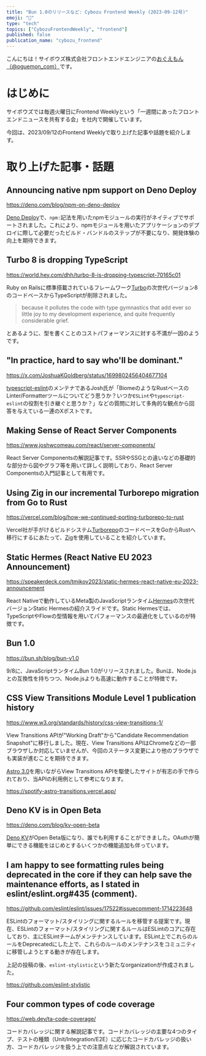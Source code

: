```yaml
---
title: "Bun 1.0のリリースなど: Cybozu Frontend Weekly (2023-09-12号)"
emoji: "🧄"
type: "tech"
topics: ["CybozuFrontendWeekly", "frontend"]
published: false
publication_name: "cybozu_frontend"
---
```


こんにちは！サイボウズ株式会社フロントエンドエンジニアの[おぐえもん（@oguemon_com）](https://x.com/oguemon_com)です。

# はじめに

サイボウズでは毎週火曜日にFrontend Weeklyという「一週間にあったフロントエンドニュースを共有する会」を社内で開催しています。

今回は、2023/09/12のFrontend Weeklyで取り上げた記事や話題を紹介します。

# 取り上げた記事・話題

## Announcing native npm support on Deno Deploy

https://deno.com/blog/npm-on-deno-deploy

[Deno Deploy](https://deno.com/deploy)で、`npm:`記法を用いたnpmモジュールの実行がネイティブでサポートされました。これにより、npmモジュールを用いたアプリケーションのデプロイに際して必要だったビルド・バンドルのステップが不要になり、開発体験の向上を期待できます。

## Turbo 8 is dropping TypeScript

https://world.hey.com/dhh/turbo-8-is-dropping-typescript-70165c01

Ruby on Railsに標準搭載されているフレームワーク[Turbo](https://turbo.hotwired.dev/)の次世代バージョン8のコードベースからTypeScriptが削除されました。

> because it pollutes the code with type gymnastics that add ever so little joy to my development experience, and quite frequently considerable grief.

とあるように、型を書くことのコストパフォーマンスに対する不満が一因のようです。

## "In practice, hard to say who'll be dominant."

https://x.com/JoshuaKGoldberg/status/1699802456404677104

[typescript-eslint](https://typescript-eslint.io/)のメンテナであるJosh氏が「BiomeのようなRustベースのLinter/Formatterツールについてどう思うか？いつか`ESLint`や`typescript-eslint`の役割を引き継ぐと思うか？」などの質問に対して多角的な観点から回答を与えている一連のXポストです。

## Making Sense of React Server Components

https://www.joshwcomeau.com/react/server-components/

React Server Componentsの解説記事です。SSRやSSGとの違いなどの基礎的な部分から図やグラフ等を用いて詳しく説明しており、React Server Componentsの入門記事として有用です。

## Using Zig in our incremental Turborepo migration from Go to Rust

https://vercel.com/blog/how-we-continued-porting-turborepo-to-rust

Vercel社が手がけるビルドシステム[Turborepo](https://turbo.build/repo)のコードベースをGoからRustへ移行にするにあたって、[Zig](https://ziglang.org/)を使用していることを紹介しています。

## Static Hermes (React Native EU 2023 Announcement)

https://speakerdeck.com/tmikov2023/static-hermes-react-native-eu-2023-announcement

React Nativeで動作しているMeta製のJavaScriptランタイム[Hermes](https://github.com/facebook/hermes)の次世代バージョンStatic Hermesの紹介スライドです。Static Hermesでは、TypeScriptやFlowの型情報を用いてパフォーマンスの最適化をしているのが特徴です。

## Bun 1.0

https://bun.sh/blog/bun-v1.0

9/8に、JavaScriptランタイムBun 1.0がリリースされました。Bunは、Node.jsとの互換性を持ちつつ、Node.jsよりも高速に動作することが特徴です。

## CSS View Transitions Module Level 1 publication history

https://www.w3.org/standards/history/css-view-transitions-1/

View Transitions APIが"Working Draft"から"Candidate Recommendation Snapshot"に移行しました。現在、View Transitions APIはChromeなどの一部ブラウザしか対応していませんが、今回のステータス変更により他のブラウザでも実装が進むことを期待できます。

[Astro 3.0](https://astro.build/)を用いながらView Transitions APIを駆使したサイトが有志の手で作られており、当APIの利用例として参考になります。

https://spotify-astro-transitions.vercel.app/

## Deno KV is in Open Beta

https://deno.com/blog/kv-open-beta

[Deno KV](https://deno.com/kv)がOpen Beta版になり、誰でも利用することができました。OAuthが簡単にできる機能をはじめとするいくつかの機能追加も伴っています。

## I am happy to see formatting rules being deprecated in the core if they can help save the maintenance efforts, as I stated in eslint/eslint.org#435 (comment).

https://github.com/eslint/eslint/issues/17522#issuecomment-1714223648

ESLintのフォーマット/スタイリングに関するルールを移管する提案です。現在、ESLintのフォーマット/スタイリングに関するルールはESLintのコアに存在しており、主にESLintチームがメンテナンスしています。ESLint上でこれらのルールをDeprecatedにした上で、これらのルールのメンテナンスをコミュニティに移管しようとする動きが存在します。

上記の投稿の後、`eslint-stylistic`という新たなorganizationが作成されました。

https://github.com/eslint-stylistic

## Four common types of code coverage

https://web.dev/ta-code-coverage/

コードカバレッジに関する解説記事です。コードカバレッジの主要な4つのタイプ、テストの種類（Unit/Integration/E2E）に応じたコードカバレッジの扱い方、コードカバレッジを扱う上での注意点などが解説されています。
